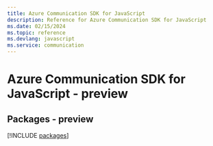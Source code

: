 ```yaml
---
title: Azure Communication SDK for JavaScript
description: Reference for Azure Communication SDK for JavaScript
ms.date: 02/15/2024
ms.topic: reference
ms.devlang: javascript
ms.service: communication
---
```

# Azure Communication SDK for JavaScript - preview
## Packages - preview
[!INCLUDE [packages](communication-index.md)]